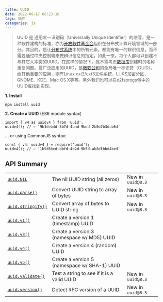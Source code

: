 ```yaml
---
title: UUID
date: 2022-06-17 08:23:10
tags: 插件
categories: js
---
```

> UUID 是 通用唯一识别码（Universally Unique Identifier）的缩写，是一种软件建构的标准，亦为[开放软件基金会](https://baike.baidu.com/item/开放软件基金会/1223731)组织在分布式计算环境领域的一部分。其目的，是让[分布式系统](https://baike.baidu.com/item/分布式系统/4905336)中的所有元素，都能有唯一的辨识信息，而不需要通过中央控制端来做辨识信息的指定。如此一来，每个人都可以创建不与其它人冲突的UUID。在这样的情况下，就不需考虑[数据库](https://baike.baidu.com/item/数据库/103728)创建时的名称重复问题。最广泛应用的UUID，是[微软公司](https://baike.baidu.com/item/微软公司/732128)的全局唯一标识符（GUID），而其他重要的应用，则有Linux ext2/ext3文件系统、LUKS加密分区、GNOME、KDE、Mac OS X等等。另外我们也可以在e2fsprogs包中的UUID库找到实现。

**1. Install**

```
npm install uuid
```

**2. Create a UUID** (ES6 module syntax)

```
import { v4 as uuidv4 } from 'uuid';
uuidv4(); // ⇨ '9b1deb4d-3b7d-4bad-9bdd-2b0d7b3dcb6d'
```

... or using CommonJS syntax:

```
const { v4: uuidv4 } = require('uuid');
uuidv4(); // ⇨ '1b9d6bcd-bbfd-4b2d-9b5d-ab8dfbbd4bed'
```

## API Summary

<!--more-->

|                                                              |                                              |                   |
| ------------------------------------------------------------ | -------------------------------------------- | ----------------- |
| [`uuid.NIL`](https://www.npmjs.com/package/uuid#uuidnil)     | The nil UUID string (all zeros)              | New in `uuid@8.3` |
| [`uuid.parse()`](https://www.npmjs.com/package/uuid#uuidparsestr) | Convert UUID string to array of bytes        | New in `uuid@8.3` |
| [`uuid.stringify()`](https://www.npmjs.com/package/uuid#uuidstringifyarr-offset) | Convert array of bytes to UUID string        | New in `uuid@8.3` |
| [`uuid.v1()`](https://www.npmjs.com/package/uuid#uuidv1options-buffer-offset) | Create a version 1 (timestamp) UUID          |                   |
| [`uuid.v3()`](https://www.npmjs.com/package/uuid#uuidv3name-namespace-buffer-offset) | Create a version 3 (namespace w/ MD5) UUID   |                   |
| [`uuid.v4()`](https://www.npmjs.com/package/uuid#uuidv4options-buffer-offset) | Create a version 4 (random) UUID             |                   |
| [`uuid.v5()`](https://www.npmjs.com/package/uuid#uuidv5name-namespace-buffer-offset) | Create a version 5 (namespace w/ SHA-1) UUID |                   |
| [`uuid.validate()`](https://www.npmjs.com/package/uuid#uuidvalidatestr) | Test a string to see if it is a valid UUID   | New in `uuid@8.3` |
| [`uuid.version()`](https://www.npmjs.com/package/uuid#uuidversionstr) | Detect RFC version of a UUID                 | New in `uuid@8.3` |
